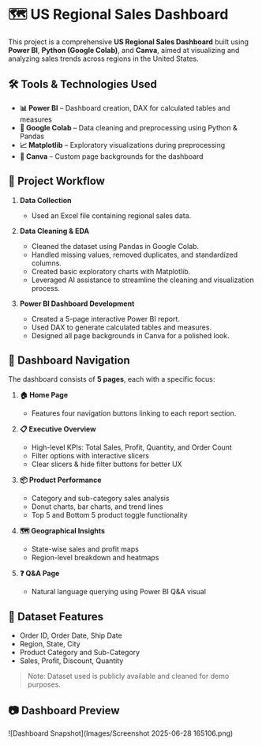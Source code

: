# 🗺️ US Regional Sales Dashboard

This project is a comprehensive **US Regional Sales Dashboard** built using **Power BI**, **Python (Google Colab)**, and **Canva**, aimed at visualizing and analyzing sales trends across regions in the United States.

## 🛠️ Tools & Technologies Used

- **📊 Power BI** – Dashboard creation, DAX for calculated tables and measures  
- **🐍 Google Colab** – Data cleaning and preprocessing using Python & Pandas  
- **📈 Matplotlib** – Exploratory visualizations during preprocessing  
- **🎨 Canva** – Custom page backgrounds for the dashboard  

## 🧾 Project Workflow

1. **Data Collection**  
   - Used an Excel file containing regional sales data.

2. **Data Cleaning & EDA**  
   - Cleaned the dataset using Pandas in Google Colab.
   - Handled missing values, removed duplicates, and standardized columns.
   - Created basic exploratory charts with Matplotlib.
   - Leveraged AI assistance to streamline the cleaning and visualization process.

3. **Power BI Dashboard Development**  
   - Created a 5-page interactive Power BI report.
   - Used DAX to generate calculated tables and measures.
   - Designed all page backgrounds in Canva for a polished look.

## 🧭 Dashboard Navigation

The dashboard consists of **5 pages**, each with a specific focus:

1. **🏠 Home Page**  
   - Features four navigation buttons linking to each report section.

2. **📋 Executive Overview**  
   - High-level KPIs: Total Sales, Profit, Quantity, and Order Count  
   - Filter options with interactive slicers  
   - Clear slicers & hide filter buttons for better UX

3. **📦 Product Performance**  
   - Category and sub-category sales analysis  
   - Donut charts, bar charts, and trend lines  
   - Top 5 and Bottom 5 product toggle functionality

4. **🗺️ Geographical Insights**  
   - State-wise sales and profit maps  
   - Region-level breakdown and heatmaps

5. **❓ Q&A Page**  
   - Natural language querying using Power BI Q&A visual

## 📁 Dataset Features

- Order ID, Order Date, Ship Date  
- Region, State, City  
- Product Category and Sub-Category  
- Sales, Profit, Discount, Quantity  

> Note: Dataset used is publicly available and cleaned for demo purposes.

## 📷 Dashboard Preview
![Dashboard Snapshot](Images/Screenshot 2025-06-28 165106.png)
